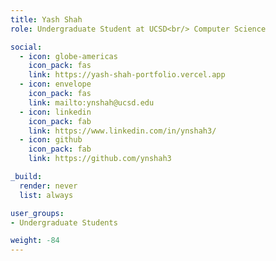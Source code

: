 ```yaml
---
title: Yash Shah
role: Undergraduate Student at UCSD<br/> Computer Science

social:
  - icon: globe-americas
    icon_pack: fas
    link: https://yash-shah-portfolio.vercel.app
  - icon: envelope
    icon_pack: fas
    link: mailto:ynshah@ucsd.edu
  - icon: linkedin
    icon_pack: fab
    link: https://www.linkedin.com/in/ynshah3/
  - icon: github
    icon_pack: fab
    link: https://github.com/ynshah3

_build:
  render: never
  list: always

user_groups:
- Undergraduate Students

weight: -84
---
```

